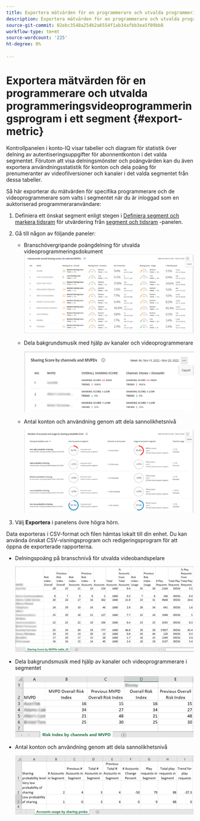 ```yaml
---
title: Exportera mätvärden för en programmerare och utvalda programmeringsvideoprogrammeringsprogram i ett segment
description: Exportera mätvärden för en programmerare och utvalda programmeringsvideoprogrammeringsprogram i ett segment
source-git-commit: 02ebc3548a254b2a6554f1ab34afbb3ea5f09bb8
workflow-type: tm+mt
source-wordcount: '225'
ht-degree: 0%

---
```


# Exportera mätvärden för en programmerare och utvalda programmeringsvideoprogrammeringsprogram i ett segment {#export-metric}

Kontrollpanelen i konto-IQ visar tabeller och diagram för statistik över delning av autentiseringsuppgifter för abonnentkonton i det valda segmentet. Förutom att visa delningsmönster och poängvärden kan du även exportera användningsstatistik för konton och dela poäng för prenumeranter av videofilversioner och kanaler i det valda segmentet från dessa tabeller.

Så här exporterar du mätvärden för specifika programmerare och de videoprogrammerare som valts i segmentet när du är inloggad som en auktoriserad programmeraranvändare:

1. Definiera ett önskat segment enligt stegen i [Definiera segment och markera tidsram](/help/AccountIQ/howto-select-segment-timeframe.md) för utvärdering från [segment och tidsram](/help/AccountIQ/segments-timeframe.md) -panelen.

1. Gå till någon av följande paneler:

   * Branschövergripande poängdelning för utvalda videoprogrammeringsdokument
     ![](assets/ind-sharpanel-export-option.png)

   * Dela bakgrundsmusik med hjälp av kanaler och videoprogrammerare

     ![](assets/sharscorepanel-export-option.png)

   * Antal konton och användning genom att dela sannolikhetsnivå

     ![](assets/usage-panel-export-option.png)

1. Välj **Exportera** i panelens övre högra hörn.

Data exporteras i CSV-format och filen hämtas lokalt till din enhet. Du kan använda önskat CSV-visningsprogram och redigeringsprogram för att öppna de exporterade rapporterna.

* Delningspoäng på branschnivå för utvalda videobandspelare

  ![](assets/export-ind-sharing-score.png)

* Dela bakgrundsmusik med hjälp av kanaler och videoprogrammerare i segmentet

  ![](assets/export-risk-index-by-mvpdchannels.png)

* Antal konton och användning genom att dela sannolikhetsnivå

  ![](assets/export-acc-usage.png)
